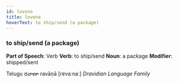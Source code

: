 ```yaml
---
id: lovono
title: lovono
hoverText: to ship/send (a package)
---
```


### to ship/send (a package)

**Part of Speech**: Verb
**Verb**: to ship/send
**Noun**: a package
**Modifier**: shipped/sent

Telugu రవాణా ravāṇā [rɐvaːnaː]
*Dravidian Language Family*